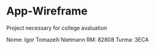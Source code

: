 # App-Wireframe
Project necessary for college avaluation

Nome: Igor Tomazelli Nietmann
RM: 82808
Turma: 3ECA
